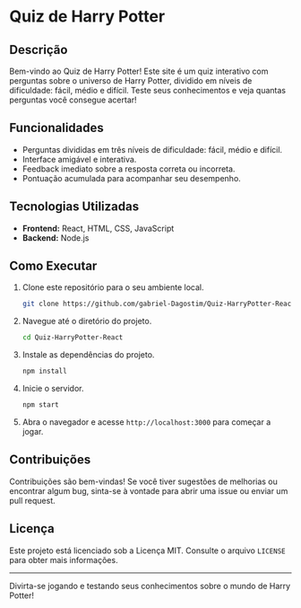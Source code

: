 # Quiz de Harry Potter

## Descrição

Bem-vindo ao Quiz de Harry Potter! Este site é um quiz interativo com perguntas sobre o universo de Harry Potter, dividido em níveis de dificuldade: fácil, médio e difícil. Teste seus conhecimentos e veja quantas perguntas você consegue acertar!

## Funcionalidades

- Perguntas divididas em três níveis de dificuldade: fácil, médio e difícil.
- Interface amigável e interativa.
- Feedback imediato sobre a resposta correta ou incorreta.
- Pontuação acumulada para acompanhar seu desempenho.

## Tecnologias Utilizadas

- **Frontend:** React, HTML, CSS, JavaScript
- **Backend:** Node.js

## Como Executar

1. Clone este repositório para o seu ambiente local.
    ```sh
    git clone https://github.com/gabriel-Dagostim/Quiz-HarryPotter-React.git
    ```
2. Navegue até o diretório do projeto.
    ```sh
    cd Quiz-HarryPotter-React
    ```
3. Instale as dependências do projeto.
    ```sh
    npm install
    ```
4. Inicie o servidor.
    ```sh
    npm start
    ```
5. Abra o navegador e acesse `http://localhost:3000` para começar a jogar.

## Contribuições

Contribuições são bem-vindas! Se você tiver sugestões de melhorias ou encontrar algum bug, sinta-se à vontade para abrir uma issue ou enviar um pull request.

## Licença

Este projeto está licenciado sob a Licença MIT. Consulte o arquivo `LICENSE` para obter mais informações.

---

Divirta-se jogando e testando seus conhecimentos sobre o mundo de Harry Potter!